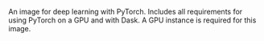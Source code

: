 An image for deep learning with PyTorch. Includes all requirements for using PyTorch on a GPU and with Dask. A GPU instance is required for this image.
